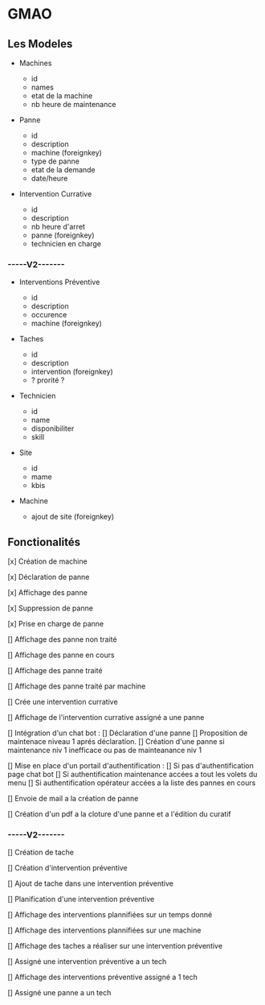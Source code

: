 # GMAO

## Les Modeles

- Machines
	- id
	- names
	- etat de la machine
	- nb heure de maintenance

- Panne
	- id
	- description
	- machine (foreignkey)
	- type de panne
	- etat de la demande
	- date/heure

- Intervention Currative
	- id
	- description
	- nb heure d'arret
	- panne (foreignkey)
	- technicien en charge

### -----V2-------


- Interventions Préventive
	- id
	- description
	- occurence
	- machine (foreignkey)

- Taches
	- id
	- description
	- intervention (foreignkey)
	- ? prorité ?

- Technicien
	- id
	- name
	- disponibiliter
	- skill

- Site
  - id
  - mame
  - kbis

- Machine
  - ajout de site (foreignkey)



## Fonctionalités

[x] Création de machine

[x] Déclaration de panne

[x] Affichage des panne

[x] Suppression de panne

[x] Prise en charge de panne

[] Affichage des panne non traité

[] Affichage des panne en cours 

[] Affichage des panne traité

[] Affichage des panne traité par machine

[] Crée une intervention currative

[] Affichage de l'intervention currative assigné a une panne

[] Intégration d'un chat bot :
	[] Déclaration d'une panne
	[] Proposition de maintenace niveau 1 aprés déclaration.
	[] Création d'une panne si maintenance niv 1 inefficace ou pas de mainteanance niv 1

[] Mise en place d'un portail d'authentification :
	[] Si pas d'authentification page chat bot
	[] Si authentification maintenance accées a tout les volets du menu
	[] Si authentification opérateur accées a la liste des pannes en cours

[] Envoie de mail a la création de panne

[] Création d'un pdf a la cloture d'une panne et a l'édition du curatif

### -----V2-------

[] Création de tache

[] Création d'intervention préventive

[] Ajout de tache dans une intervention préventive

[] Planification d'une intervention préventive

[] Affichage des interventions plannifiées sur un temps donné

[] Affichage des interventions plannifiées sur une machine 

[] Affichage des taches a réaliser sur une intervention préventive

[] Assigné une intervention préventive a un tech

[] Affichage des interventions préventive assigné a 1 tech

[] Assigné une panne a un tech
